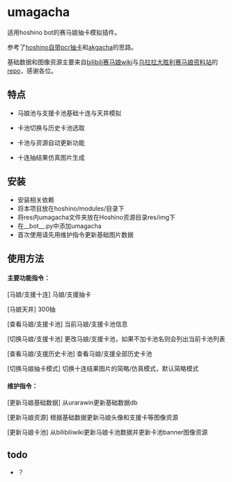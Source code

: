 # umagacha

适用hoshino bot的赛马娘抽卡模拟插件。

参考了[hoshino自带pcr抽卡](https://github.com/Ice-Cirno/HoshinoBot/tree/master/hoshino/modules/priconne/gacha)和[akgacha](https://github.com/xulai1001/akgacha)的思路。

基础数据和图像资源主要来自[bilibili赛马娘wiki](https://wiki.biligame.com/umamusume/%E9%A6%96%E9%A1%B5)与[乌拉拉大胜利赛马娘资料站](https://urarawin.com/)的[repo](https://github.com/wrrwrr111/pretty-derby)，感谢各位。

## 特点

- 马娘池与支援卡池基础十连与天井模拟

- 卡池切换与历史卡池选取

- 卡池与资源自动更新功能

- 十连抽结果仿真图片生成


## 安装

- 安装相关依赖
- 将本项目放在hoshino/modules/目录下
- 将res内umagacha文件夹放在Hoshino资源目录res/img下
- 在__bot__.py中添加umagacha
- 首次使用请先用维护指令更新基础图片数据


## 使用方法

#### 主要功能指令：

[马娘/支援十连] 马娘/支援抽卡

[马娘天井] 300抽

[查看马娘/支援卡池] 当前马娘/支援卡池信息

[切换马娘/支援卡池] 更改马娘/支援卡池，如果不加卡池名则会列出当前卡池列表

[查看马娘/支援历史卡池] 查看马娘/支援全部历史卡池

[切换马娘抽卡模式] 切换十连结果图片的简略/仿真模式，默认简略模式


#### 维护指令：

[更新马娘基础数据] 从urarawin更新基础数据db

[更新马娘资源] 根据基础数据更新马娘头像和支援卡等图像资源

[更新马娘卡池] 从bilibiliwiki更新马娘卡池数据并更新卡池banner图像资源

## todo
- ？